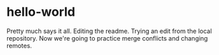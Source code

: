 # hello-world
Pretty much says it all.
Editing the readme.
Trying an edit from the local repository.
Now we're going to practice merge conflicts and changing remotes.


